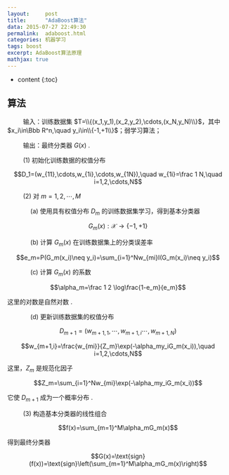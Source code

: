```yaml
---
layout:     post
title:      "AdaBoost算法"
data: 2015-07-27 22:49:30
permalink:  adaboost.html
categories: 机器学习
tags: boost
excerpt: AdaBoost算法原理
mathjax: true
---
```


* content
{:toc}


## 算法
$\qquad$ 输入：训练数据集 $T=\\{(x_1,y_1),(x_2,y_2),\cdots,(x_N,y_N)\\}$，其中 $x_i\in\Bbb R^n,\quad y_i\in\\{-1,+1\\}$；弱学习算法；

$\qquad$ 输出：最终分类器 $G(x)$ .

$\qquad$ (1) 初始化训练数据的权值分布

$$D_1=(w_{11},\cdots,w_{1i},\cdots,w_{1N}),\quad w_{1i}=\frac 1 N,\quad i=1,2,\cdots,N$$

$\qquad$ (2) 对 $m=1,2,\cdots,M$

$\qquad\quad$ (a) 使用具有权值分布 $D_m$ 的训练数据集学习，得到基本分类器

$$G_m(x): \mathcal{X}\rightarrow\{-1,+1\} $$

$\qquad\quad$ (b) 计算 $G_m(x)$ 在训练数据集上的分类误差率

$$e_m=P(G_m(x_i)\neq y_i)=\sum_{i=1}^Nw_{mi}I(G_m(x_i)\neq y_i)$$

$\qquad\quad$ (c) 计算 $G_m(x)$ 的系数

$$\alpha_m=\frac 1 2 \log\frac{1-e_m}{e_m}$$

这里的对数是自然对数 .

$\qquad\quad$ (d) 更新训练数据集的权值分布

$$D_{m+1}=(w_{m+1,1},\cdots,w_{m+1,i}\cdots,w_{m+1,N})$$

$$w_{m+1,i}=\frac{w_{mi}}{Z_m}\exp(-\alpha_my_iG_m(x_i)),\quad i=1,2,\cdots,N$$

这里，$Z_m$ 是规范化因子

$$Z_m=\sum_{i=1}^Nw_{mi}\exp(-\alpha_my_iG_m(x_i))$$

它使 $D_{m+1}$ 成为一个概率分布 .

$\qquad$ (3) 构造基本分类器的线性组合

$$f(x)=\sum_{m=1}^M\alpha_mG_m(x)$$

得到最终分类器

$$G(x)=\text{sign}(f(x))=\text{sign}\left(\sum_{m=1}^M\alpha_mG_m(x)\right)$$
